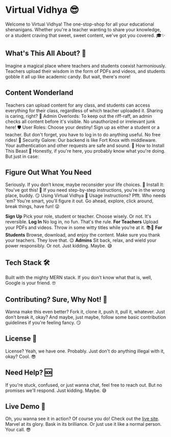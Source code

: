 # **Virtual Vidhya 😎**
Welcome to Virtual Vidhya! The one-stop-shop for all your educational shenanigans. Whether you're a teacher wanting to share your knowledge, or a student craving that sweet, sweet content, we've got you covered. 🎓✨

## **What's This All About? 🤔**
Imagine a magical place where teachers and students coexist harmoniously. Teachers upload their wisdom in the form of PDFs and videos, and students gobble it all up like academic candy. But wait, there's more!

## **Content Wonderland**
Teachers can upload content for any class, and students can access everything for their class, regardless of which teacher uploaded it. Sharing is caring, right? 🥳
Admin Overlords: To keep out the riff-raff, an admin checks all content before it's visible. No unauthorized or irrelevant junk here! 🛡️
User Roles: Choose your destiny! Sign up as either a student or a teacher. But don't forget, you have to log in to do anything useful. No free rides! 🚫
Security Galore: Our backend is like Fort Knox with middleware. Your authentication and other requests are safe and sound. 🏰
How to Install This Beast 🚀
Honestly, if you're here, you probably know what you're doing. But just in case:

## **Figure Out What You Need**
Seriously. If you don’t know, maybe reconsider your life choices. 🧐
Install It: You've got this! 💪 If you need step-by-step instructions, you're in the wrong place, buddy. 😏
Using Virtual Vidhya 🎉
Usage instructions? Pfft. Who needs 'em? You're smart, you'll figure it out. Go ahead, explore, click around, break things, have fun! 😜

**Sign Up**
Pick your role, student or teacher. Choose wisely. Or not. It's reversible.
**Log In**
No log in, no fun. That's the rule.
**For Teachers**
Upload your PDFs and videos. Throw in some witty titles while you’re at it. 📚🎥
**For Students**
Browse, download, and enjoy the content. Make sure you thank your teachers. They love that. 😉
**Admins**
Sit back, relax, and wield your power responsibly. Or not. Just kidding. Maybe. 😅

## **Tech Stack 🛠️**
Built with the mighty MERN stack. If you don't know what that is, well, Google is your friend. 🤓

## **Contributing? Sure, Why Not! 🤷**
Wanna make this even better? Fork it, clone it, push it, pull it, whatever. Just don’t break it, okay? And maybe, just maybe, follow some basic contribution guidelines if you're feeling fancy. 😏

## **License 📜**
License? Yeah, we have one. Probably. Just don't do anything illegal with it, okay? Cool. 😎

## **Need Help? 🆘**
If you're stuck, confused, or just wanna chat, feel free to reach out. But no promises we'll respond. Just kidding. Maybe. 😅

## **Live Demo 🚀**
Oh, you wanna see it in action? Of course you do! Check out the [live site](https://www.google.com). Marvel at its glory. Bask in its brilliance. Or just use it like a normal person. Your call. 😎
